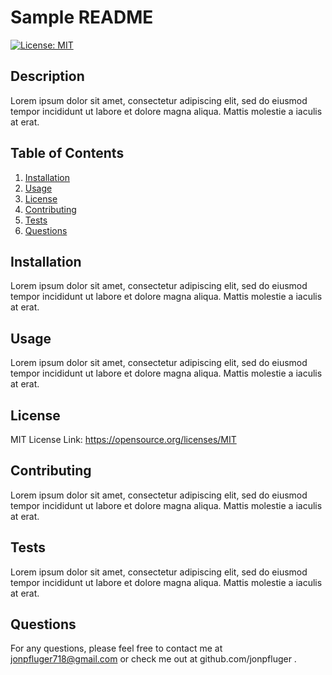 # Sample README
  [![License: MIT](https://img.shields.io/badge/License-MIT-yellow.svg)](https://opensource.org/licenses/MIT)
  ## Description
  Lorem ipsum dolor sit amet, consectetur adipiscing elit, sed do eiusmod tempor incididunt ut labore et dolore magna aliqua. Mattis molestie a iaculis at erat.
  ## Table of Contents
  1. [Installation](#installation)
  2. [Usage](#usage)
  3. [License](#license)
  4. [Contributing](#contributing)
  5. [Tests](#tests)
  6. [Questions](#questions)
  ## Installation
  Lorem ipsum dolor sit amet, consectetur adipiscing elit, sed do eiusmod tempor incididunt ut labore et dolore magna aliqua. Mattis molestie a iaculis at erat.
  ## Usage
  Lorem ipsum dolor sit amet, consectetur adipiscing elit, sed do eiusmod tempor incididunt ut labore et dolore magna aliqua. Mattis molestie a iaculis at erat.
  ## License
  MIT
  License Link: https://opensource.org/licenses/MIT
  ## Contributing
  Lorem ipsum dolor sit amet, consectetur adipiscing elit, sed do eiusmod tempor incididunt ut labore et dolore magna aliqua. Mattis molestie a iaculis at erat.
  ## Tests
  Lorem ipsum dolor sit amet, consectetur adipiscing elit, sed do eiusmod tempor incididunt ut labore et dolore magna aliqua. Mattis molestie a iaculis at erat.
  ## Questions
  For any questions, please feel free to contact me at jonpfluger718@gmail.com or check me out at github.com/jonpfluger .
